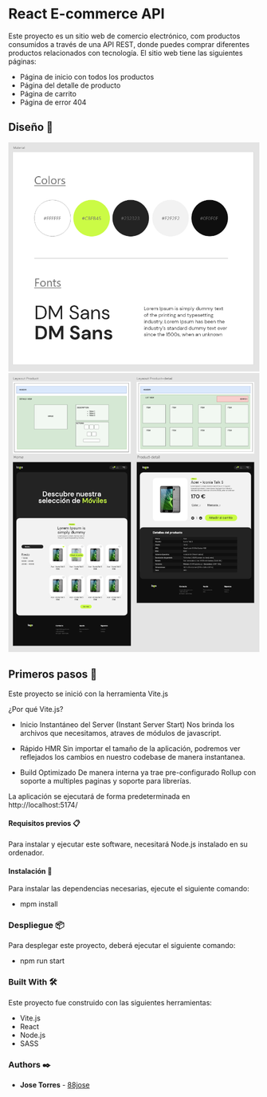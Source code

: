 # React E-commerce API

Este proyecto es un sitio web de comercio electrónico, com productos consumidos a través de una API REST, donde puedes comprar diferentes productos relacionados con tecnología. El sitio web tiene las siguientes páginas:

- Página de inicio con todos los productos
- Página del detalle de producto
- Página de carrito
- Página de error 404

## Diseño 🔰

![This is an image](src/assets/capture/captura-materials.png)
![This is an image](src/assets/capture/captura-desing.png)

## Primeros pasos 🚀

Este proyecto se inició con la herramienta Vite.js

¿Por qué Vite.js?

- Inicio Instantáneo del Server (Instant Server Start)
  Nos brinda los archivos que necesitamos, atraves de módulos de javascript.

- Rápido HMR
  Sin importar el tamaño de la aplicación, podremos ver reflejados los cambios en nuestro codebase de manera instantanea.

- Build Optimizado
  De manera interna ya trae pre-configurado Rollup con soporte a multiples paginas y soporte para librerías.

La aplicación se ejecutará de forma predeterminada en http://localhost:5174/

#### Requisitos previos 📋

Para instalar y ejecutar este software, necesitará Node.js instalado en su ordenador.

#### Instalación 🔧

Para instalar las dependencias necesarias, ejecute el siguiente comando:

- mpm install

### Despliegue 📦

Para desplegar este proyecto, deberá ejecutar el siguiente comando:

- npm run start

### Built With 🛠️

Este proyecto fue construido con las siguientes herramientas:

- Vite.js
- React
- Node.js
- SASS

### Authors ✒️

- **Jose Torres** - [88jose](https://github.com/88jose)
